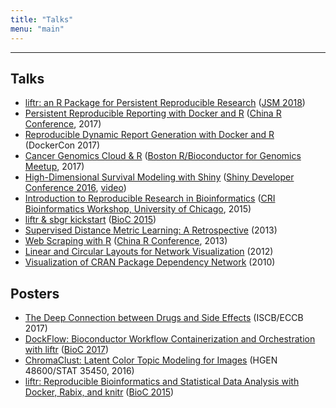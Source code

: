 ```yaml
---
title: "Talks"
menu: "main"
---
```


<div class="mx-0 mx-md-4">
<hr>
</div>

## Talks

- [liftr: an R Package for Persistent Reproducible Research](https://nanx.me/talks/jsm2018-liftr-nanxiao.pdf) ([JSM 2018](https://ww2.amstat.org/meetings/JSM/2018/onlineprogram/ActivityDetails.cfm?SessionID=215482))
- [Persistent Reproducible Reporting with Docker and R](https://nanx.me/talks/chinar2017-liftr-nanxiao.pdf) ([China R Conference](http://china-r.org/bj2017/), 2017)
- [Reproducible Dynamic Report Generation with Docker and R](https://nanx.me/talks/dockercon2017-liftr-nanxiao.pdf) (DockerCon 2017)
- [Cancer Genomics Cloud & R](https://nanx.me/talks/bioc-meetup-cgc-170112.pdf) ([Boston R/Bioconductor for Genomics Meetup](https://www.meetup.com/Boston-R-Bioconductor-for-genomics/events/235580582/), 2017)
- [High-Dimensional Survival Modeling with Shiny](https://nanx.me/talks/shinydevcon2016-lightning-nanxiao.pdf) ([Shiny Developer Conference 2016](https://rstudio.com/resources/shiny-dev-con-2016/), [video](https://rstudio.com/resources/shiny-dev-con/survival-modeling/))
- [Introduction to Reproducible Research in Bioinformatics](https://nanx.me/talks/cri2015-reproducible-research-nanxiao.pdf) ([CRI Bioinformatics Workshop, University of Chicago](http://learn.cri.uchicago.edu/2015-cri-bioinformatics-workshop/), 2015)
- [liftr & sbgr kickstart](https://www.bioconductor.org/help/course-materials/2015/BioC2015/bioc2015-workshop-nanxiao.pdf) ([BioC 2015](https://bioconductor.org/help/course-materials/2015/BioC2015/))
- [Supervised Distance Metric Learning: A Retrospective](https://nanx.me/talks/supervised-distance-metric-learning-a-retrospective-nanxiao.pdf) (2013)
- [Web Scraping with R](https://nanx.me/talks/web-scraping-with-r-nanxiao.pdf) ([China R Conference](https://cos.name/2013/05/6th-china-r-beijing-summary/), 2013)
- [Linear and Circular Layouts for Network Visualization](https://nanx.me/talks/linear-and-circular-layouts-for-network-visualization-nanxiao.pdf) (2012)
- [Visualization of CRAN Package Dependency Network](https://nanx.me/talks/visualization-of-cran-package-dependency-network-nanxiao.pdf) (2010)

## Posters

- [The Deep Connection between Drugs and Side Effects](https://nanx.me/posters/deep-drug-adr-poster-iscb.pdf) (ISCB/ECCB 2017)
- [DockFlow: Bioconductor Workflow Containerization and Orchestration with liftr](https://nanx.me/posters/dockflow-poster-bioc2017.pdf) ([BioC 2017](https://bioconductor.org/help/course-materials/2017/BioC2017/))
- [ChromaClust: Latent Color Topic Modeling for Images](https://nanx.me/posters/chromaclust-poster-hg48600.pdf) (HGEN 48600/STAT 35450, 2016)
- [liftr: Reproducible Bioinformatics and Statistical Data Analysis with Docker, Rabix, and knitr](https://nanx.me/posters/liftr-poster-bioc2015.pdf) ([BioC 2015](https://www.bioconductor.org/help/course-materials/2015/BioC2015/))
